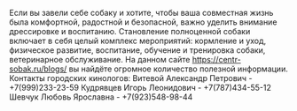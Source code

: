 Если вы завели себе собаку и хотите, чтобы ваша совместная жизнь была комфортной, радостной и безопасной, 
важно уделить внимание дрессировке и воспитанию. Становление полноценной собаки включает в себя целый комплекс мероприятий: 
кормление и уход, физическое развитие, воспитание, обучение и тренировка собаки, ветеринарное обслуживание.
На данном сайте https://centr-sobak.ru/blogs/ вы найдёте огромное количество полезной информации.
Контакты городских кинологов:
Витевой Александр Петрович - +7(999)233-23-59
Кудрявцев Игорь Леонидович - +7(787)434-55-12
Шевчук Любовь Ярославна - +7(923)548-98-44